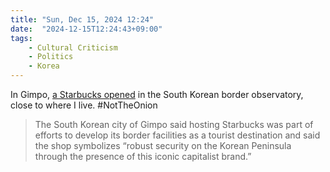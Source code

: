 ```yaml
---
title: "Sun, Dec 15, 2024 12:24"
date:  "2024-12-15T12:24:43+09:00"
tags:
    - Cultural Criticism
    - Politics
    - Korea
---
```


In Gimpo, [a Starbucks opened](https://web.archive.org/web/20241209182029/https://apnews.com/article/south-korea-starbucks-border-north-korea-aegibong-7ef6814700fe3465beb6df30141007c7) in the South Korean border observatory, close to where I live. #NotTheOnion

> The South Korean city of Gimpo said hosting Starbucks was part of efforts to develop its border facilities as a tourist destination and said the shop symbolizes “robust security on the Korean Peninsula through the presence of this iconic capitalist brand.”
